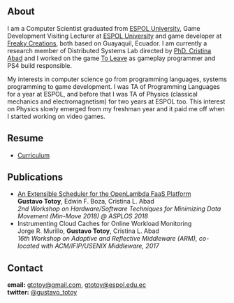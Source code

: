  <!--- <img src="https://gtotoy.github.com/images/me3.jpeg" width="135" height="170">  --->

## About
I am a Computer Scientist graduated from [ESPOL University](http://espol.edu.ec), Game Development Visiting Lecturer at [ESPOL University](http://espol.edu.ec) and game developer at [Freaky Creations](https://twitter.com/freakycreations), both based on Guayaquil, Ecuador. 
I am currently a research member of Distributed Systems Lab directed by [PhD. Cristina Abad](https://sites.google.com/site/cristinaabad/) and I worked on the game [To Leave](https://www.playstation.com/en-us/games/to-leave-ps4/) as gameplay programmer and PS4 build responsible.

My interests in computer science go from programming languages, systems programming to game development. I was TA of Programming Languages for a year at ESPOL, and before that I was TA of Physics (classical mechanics and electromagnetism) for two years at ESPOL too. This interest on Physics slowly emerged from my freshman year and it paid me off when I started working on video games.

## Resume
* [Currículum](https://drive.google.com/open?id=1DMl-DlvKE479dJFiWCAuGVQln41ijXdI)

## Publications
* [An Extensible Scheduler for the OpenLambda FaaS Platform](http://insight-archlab.github.io/minmove/FaaS-min-move-2018.pdf)  
**Gustavo Totoy**, Edwin F. Boza, Cristina L. Abad  
_2nd Workshop on Hardware/Software Techniques for Minimizing Data Movement (Min-Move 2018) @ ASPLOS 2018_
* Instrumenting Cloud Caches for Online Workload Monitoring  
Jorge R. Murillo, **Gustavo Totoy**, Cristina L. Abad  
_16th Workshop on Adaptive and Reflective Middleware (ARM), co-located with ACM/IFIP/USENIX Middleware, 2017_

## Contact
**email:** gtotoy@gmail.com, gtotoy@espol.edu.ec  
**twitter:** [@gustavo_totoy](https://twitter.com/gustavo_totoy)
